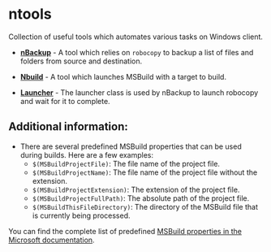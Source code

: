 # ntools
Collection of useful tools which automates various tasks on Windows client.

- [**nBackup**](./Nbackup/README.md) - A tool which relies on `robocopy` to backup a list of files and folders from source and destination.

 
- [**Nbuild**](./Nbuild/README.md) - A tool which launches MSBuild with a target to build.
- [**Launcher**](./launcher/README.md) - The launcher class is used by nBackup to launch robocopy and wait for it to complete.

## Additional information:
- There are several predefined MSBuild properties that can be used during builds. Here are a few examples:
    - `$(MSBuildProjectFile)`: The file name of the project file.
    - `$(MSBuildProjectName)`: The file name of the project file without the extension.
    - `$(MSBuildProjectExtension)`: The extension of the project file.
    - `$(MSBuildProjectFullPath)`: The absolute path of the project file.
    - `$(MSBuildThisFileDirectory)`: The directory of the MSBuild file that is currently being processed.
 
You can find the complete list of predefined [MSBuild properties in the Microsoft documentation](https://learn.microsoft.com/en-us/visualstudio/msbuild/msbuild-reserved-and-well-known-properties?view=vs-2022).
